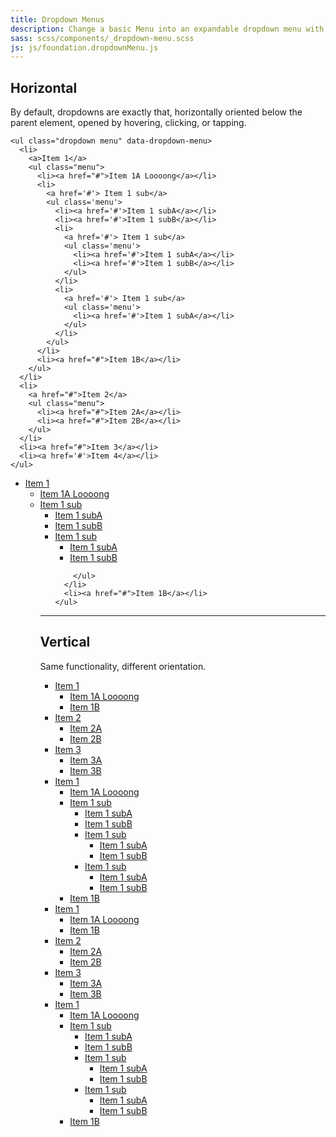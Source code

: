 ```yaml
---
title: Dropdown Menus
description: Change a basic Menu into an expandable dropdown menu with the Dropdown Menu plugin.
sass: scss/components/_dropdown-menu.scss
js: js/foundation.dropdownMenu.js
---
```


## Horizontal

By default, dropdowns are exactly that, horizontally oriented below the parent element, opened by hovering, clicking, or tapping.

```html_example
<ul class="dropdown menu" data-dropdown-menu>
  <li>
    <a>Item 1</a>
    <ul class="menu">
      <li><a href="#">Item 1A Loooong</a></li>
      <li>
        <a href='#'> Item 1 sub</a>
        <ul class='menu'>
          <li><a href='#'>Item 1 subA</a></li>
          <li><a href='#'>Item 1 subB</a></li>
          <li>
            <a href='#'> Item 1 sub</a>
            <ul class='menu'>
              <li><a href='#'>Item 1 subA</a></li>
              <li><a href='#'>Item 1 subB</a></li>
            </ul>
          </li>
          <li>
            <a href='#'> Item 1 sub</a>
            <ul class='menu'>
              <li><a href='#'>Item 1 subA</a></li>
            </ul>
          </li>
        </ul>
      </li>
      <li><a href="#">Item 1B</a></li>
    </ul>
  </li>
  <li>
    <a href="#">Item 2</a>
    <ul class="menu">
      <li><a href="#">Item 2A</a></li>
      <li><a href="#">Item 2B</a></li>
    </ul>
  </li>
  <li><a href="#">Item 3</a></li>
  <li><a href='#'>Item 4</a></li>
</ul>
```


<ul class="dropdown menu align-right" data-dropdown-menu>
  <li>
    <a href="#">Item 1</a>
    <ul class="menu">
      <li><a href="#">Item 1A Loooong</a></li>
      <li >
        <a href='#'> Item 1 sub</a>
        <ul class='menu'>
          <li><a href='#'>Item 1 subA</a></li>
          <li><a href='#'>Item 1 subB</a></li>
          <!-- <li class='has-submenu'>
            <a href='#'> Item 1 sub</a>
            <ul class='submenu right menu' data-submenu>
              <li><a href='#'>Item 1 subA</a></li>
              <li><a href='#'>Item 1 subB</a></li>
            </ul>
          </li> -->
          <li>
            <a href='#'> Item 1 sub</a>
            <ul class='menu'>
              <li><a href='#'>Item 1 subA</a></li>
              <li><a href='#'>Item 1 subB</a></li>
            </ul>
          </li>

        </ul>
      </li>
      <li><a href="#">Item 1B</a></li>
    </ul>
  </li>
  <!-- <li class="has-submenu">
    <a href="#">Item 2</a>
    <ul class="submenu vertical menu" data-submenu>
      <li><a href="#">Item 2A</a></li>
      <li><a href="#">Item 2B</a></li>
    </ul>
  </li>
  <li class="has-submenu">
    <a href="#">Item 3</a>
    <ul class="submenu vertical menu" data-submenu>
      <li><a href="#">Item 3A</a></li>
      <li><a href="#">Item 3B</a></li>
    </ul>
  </li> -->
</ul>


---

## Vertical
Same functionality, different orientation.



<ul class="dropdown vertical menu" data-dropdown-menu>
  <li>
    <a href="#">Item 1</a>
    <ul class="menu">
      <li><a href="#">Item 1A Loooong</a></li>
      <li><a href="#">Item 1B</a></li>
    </ul>
  </li>
  <li>
    <a href="#">Item 2</a>
    <ul class="menu">
      <li><a href='#'>Item 2A</a></li>
      <li><a href="#">Item 2B</a></li>
    </ul>
  </li>
  <li>
    <a href="#">Item 3</a>
    <ul class="menu">
      <li><a href="#">Item 3A</a></li>
      <li><a href="#">Item 3B</a></li>
    </ul>
  </li>
  <li>
    <a href="#">Item 1</a>
    <ul class="menu">
      <li><a href="#">Item 1A Loooong</a></li>
      <li>
        <a href='#'> Item 1 sub</a>
        <ul class='menu'>
          <li><a href='#'>Item 1 subA</a></li>
          <li><a href='#'>Item 1 subB</a></li>
          <li>
            <a href='#'> Item 1 sub</a>
            <ul class='menu'>
              <li><a href='#'>Item 1 subA</a></li>
              <li><a href='#'>Item 1 subB</a></li>
            </ul>
          </li>
          <li>
            <a href='#'> Item 1 sub</a>
            <ul class='menu'>
              <li><a href='#'>Item 1 subA</a></li>
              <li><a href='#'>Item 1 subB</a></li>
            </ul>
          </li>
        </ul>
      </li>
      <li><a href="#">Item 1B</a></li>
    </ul>
  </li>

</ul>



<ul class="dropdown vertical align-right menu" data-dropdown-menu>
  <li>
    <a href="#">Item 1</a>
    <ul class="menu">
      <li><a href="#">Item 1A Loooong</a></li>
      <li><a href="#">Item 1B</a></li>
    </ul>
  </li>
  <li>
    <a href="#">Item 2</a>
    <ul class="menu">
      <li><a href='#'>Item 2A</a></li>
      <li><a href="#">Item 2B</a></li>
    </ul>
  </li>
  <li>
    <a href="#">Item 3</a>
    <ul class="menu">
      <li><a href="#">Item 3A</a></li>
      <li><a href="#">Item 3B</a></li>
    </ul>
  </li>
  <li>
    <a href="#">Item 1</a>
    <ul class="menu">
      <li><a href="#">Item 1A Loooong</a></li>
      <li>
        <a href='#'> Item 1 sub</a>
        <ul class='menu'>
          <li><a href='#'>Item 1 subA</a></li>
          <li><a href='#'>Item 1 subB</a></li>
          <li>
            <a href='#'> Item 1 sub</a>
            <ul class='menu'>
              <li><a href='#'>Item 1 subA</a></li>
              <li><a href='#'>Item 1 subB</a></li>
            </ul>
          </li>
          <li>
            <a href='#'> Item 1 sub</a>
            <ul class='menu'>
              <li><a href='#'>Item 1 subA</a></li>
              <li><a href='#'>Item 1 subB</a></li>
            </ul>
          </li>
        </ul>
      </li>
      <li><a href="#">Item 1B</a></li>
    </ul>
  </li>
</ul>
